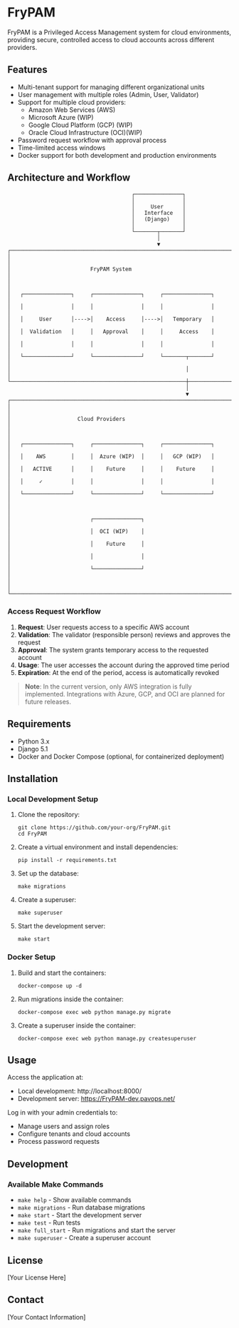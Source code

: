 # FryPAM

FryPAM is a Privileged Access Management system for cloud environments, providing secure, controlled access to cloud accounts across different providers.

## Features

- Multi-tenant support for managing different organizational units
- User management with multiple roles (Admin, User, Validator)
- Support for multiple cloud providers:
  - Amazon Web Services (AWS)
  - Microsoft Azure (WIP)
  - Google Cloud Platform (GCP) (WIP)
  - Oracle Cloud Infrastructure (OCI)(WIP)
- Password request workflow with approval process
- Time-limited access windows
- Docker support for both development and production environments

## Architecture and Workflow

```
                                       ┌───────────────┐
                                       │               │
                                       │     User      │
                                       │   Interface   │
                                       │   (Django)    │
                                       │               │
                                       └───────┬───────┘
                                               │
                                               ▼
┌───────────────────────────────────────────────────────────────────────┐
│                                                                       │
│                         FryPAM System                                 │
│                                                                       │
│   ┌───────────────┐     ┌───────────────┐     ┌───────────────┐      │
│   │               │     │               │     │               │      │
│   │     User      │---->│    Access     │---->│   Temporary   │      │
│   │  Validation   │     │   Approval    │     │     Access    │      │
│   │               │     │               │     │               │      │
│   └───────────────┘     └───────────────┘     └───────┬───────┘      │
│                                                       │               │
└───────────────────────────────────────────────────────┼───────────────┘
                                                        │
                                                        ▼
┌───────────────────────────────────────────────────────────────────────┐
│                                                                       │
│                     Cloud Providers                                   │
│                                                                       │
│   ┌───────────────┐     ┌───────────────┐     ┌───────────────┐      │
│   │    AWS        │     │  Azure (WIP)  │     │   GCP (WIP)   │      │
│   │   ACTIVE      │     │    Future     │     │    Future     │      │
│   │     ✓         │     │               │     │               │      │
│   └───────────────┘     └───────────────┘     └───────────────┘      │
│                                                                       │
│                         ┌───────────────┐                             │
│                         │  OCI (WIP)    │                             │
│                         │    Future     │                             │
│                         │               │                             │
│                         └───────────────┘                             │
│                                                                       │
└───────────────────────────────────────────────────────────────────────┘
```

### Access Request Workflow

1. **Request**: User requests access to a specific AWS account
2. **Validation**: The validator (responsible person) reviews and approves the request
3. **Approval**: The system grants temporary access to the requested account
4. **Usage**: The user accesses the account during the approved time period
5. **Expiration**: At the end of the period, access is automatically revoked

> **Note**: In the current version, only AWS integration is fully implemented. Integrations with Azure, GCP, and OCI are planned for future releases.

## Requirements

- Python 3.x
- Django 5.1
- Docker and Docker Compose (optional, for containerized deployment)

## Installation

### Local Development Setup

1. Clone the repository:
   ```
   git clone https://github.com/your-org/FryPAM.git
   cd FryPAM
   ```

2. Create a virtual environment and install dependencies:
   ```
   pip install -r requirements.txt
   ```

3. Set up the database:
   ```
   make migrations
   ```

4. Create a superuser:
   ```
   make superuser
   ```

5. Start the development server:
   ```
   make start
   ```

### Docker Setup

1. Build and start the containers:
   ```
   docker-compose up -d
   ```

2. Run migrations inside the container:
   ```
   docker-compose exec web python manage.py migrate
   ```

3. Create a superuser inside the container:
   ```
   docker-compose exec web python manage.py createsuperuser
   ```

## Usage

Access the application at:
- Local development: http://localhost:8000/
- Development server: https://FryPAM-dev.pavops.net/

Log in with your admin credentials to:
- Manage users and assign roles
- Configure tenants and cloud accounts
- Process password requests

## Development

### Available Make Commands

- `make help` - Show available commands
- `make migrations` - Run database migrations
- `make start` - Start the development server
- `make test` - Run tests
- `make full_start` - Run migrations and start the server
- `make superuser` - Create a superuser account

## License

[Your License Here]

## Contact

[Your Contact Information]
